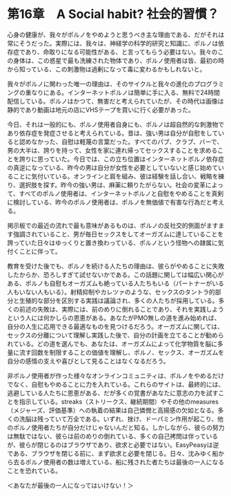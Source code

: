 # 第16章　A Social habit? 社会的習慣？

心身の健康が、我々がポルノをやめようと思うべき主な理由である、だがそれは常にそうだった。実際には、我々は、神経学の科学的研究と知識に、ポルノは依存症であり、命取りになる可能性がある、と言ってもらう必要はない。我々のこの身体は、この惑星で最も洗練された物体であり、ポルノ使用者は皆、最初の時から知っている、この刺激物は過剰になって毒に変わるかもしれないと。

我々がポルノに関わった唯一の理由は、そのサイクルと我々の進化のプログラミングの重なりにある。インターネットポルノは簡単に手に入る、無料で24時間配信している。ポルノはかつて、無害だと考えられていたが、その時代は画像は静的であり動画は地元の店にVHSテープを買いに行く必要があった。

今日、それは一般的にも、ポルノ使用者自身にも、ポルノは超自然的な刺激物であり依存症を発症させると考えられている。昔は、強い男は自分が自慰をしていると認めなかった、自慰は軽蔑の言葉だった。すべてのパブ、クラブ、バーで、男の大半は、誇りを持って、女性を家に連れ帰ってセックスすることを求めることを誇りに思っていた。今日では、この立ち位置はインターネットポルノ依存症の真逆になっている、昨今の男は自分が女性を必要としていないと感じ始めていることに気付いている。オンラインと肩を組み、彼は経験を話し合い、戦略を練り、選択肢を探す。昨今の強い男は、麻薬に頼りたがらない。社会の変革によって、すべてのポルノ使用者は、インターネットポルノと自慰をやめることを真剣に検討している、昨今のポルノ使用者は、ポルノを無価値で有害な行為だと考える。

掲示板での最近の流れで最も意味があるものは、ポルノの反社交的側面がますます強調されていること、男が毎日セックスをしてオーガズムに達していることを誇っていた日々はゆっくりと置き換わっている、ポルノという怪物への隷属に気付くことに伴って。

教育を受けた後でも、ポルノを続ける人たちの理由は、彼らがやめることに失敗したからか、恐ろしすぎて試せないかである。この話題に関しては幅広い関心がある、ポルノも自慰もオーガズムも絶っている人たちもいる（パートナーがいる人もいない人もいる）。射精抑制やカレツァのような、セックスのタントラ的部分と生殖的な部分を区別する実践は議論され、多くの人たちが採用している。多くの前述の失敗は、実際には、前のめりに倒れることであり、それを実践しようという人には何かしらの恩恵がある。あなたがPMO無しの道を進み始めれば、自分の人生に応用できる最適なものを見つけるだろう。オーガズムに関しては、セックスの分離について理解し実践した後で、自分の計画を立てることが勧められている。どの道を選んでも、あなたは、オーガズムによって化学物質を脳に多量に流す回数を制限することの価値を理解し、ポルノ、セックス、オーガズムを自分の感情の支えや喜びとして見ることはなくなるだろう。

非ポルノ使用者が作った様々なオンラインコミュニティは、ポルノをやめるだけでなく、自慰もやめることに力を入れている。これらのサイトは、最終的には、逃避している人たちに恩恵がある、だが多くの覚書があなたに意志の力を試すことを指示している。streaks（ストリークス、継続期間）やその他のmeasures（メジャーズ、評価基準）への執着の結果は自己憐憫と高揚感の欠如となる。多くの洗脳は残っていて万全である。いずれ、挫け、ドーパミン作用が起こり、他のポルノ使用者たちが自分だけじゃないんだと知る。しかしながら、彼らの努力は無駄ではない、彼らは前のめりの倒れている、多くの自己拷問は伴っているが、彼らが閉じるのはブラウザであり、欲求と必要ではない。EasyPeasyは逆である、ブラウザを閉じる前に、まず欲求と必要を閉じる。日々、沈みゆく船から去るポルノ使用者の数は増えている、船に残された者たちは最後の一人になることを恐れている。

＜あなたが最後の一人になってはいけない！＞